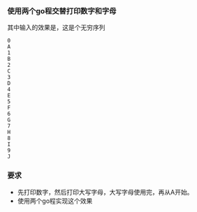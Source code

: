 ### 使用两个go程交替打印数字和字母

其中输入的效果是，这是个无穷序列

```console
0
A
1
B
2
C
3
D
4
E
5
F
6
G
7
H
8
I
9
J
```

### 要求

* 先打印数字，然后打印大写字母，大写字母使用完，再从A开始。
* 使用两个go程实现这个效果
